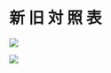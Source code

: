 # 新 旧 対 照 表

![](https://www.nta.go.jp/tmp/819b445d-ec60-4bd4-a98d-164fc3ccb660/images/79cf24dd1c81ee7c74e25592681de1662a923f3851d358ce1bea7f8c17ac14f1.jpg)

![](https://www.nta.go.jp/tmp/819b445d-ec60-4bd4-a98d-164fc3ccb660/images/5e7ffaffea8332941da3e02f3cc33b39937e5bae4d666bda9dcaa38131fd084a.jpg)